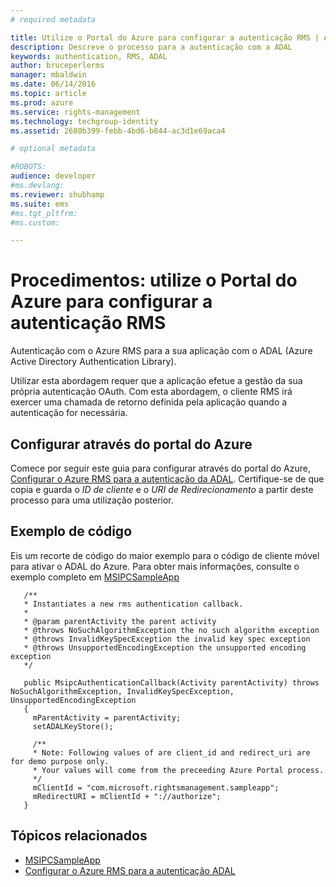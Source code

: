 ```yaml
---
# required metadata

title: Utilize o Portal do Azure para configurar a autenticação RMS | Azure RMS
description: Descreve o processo para a autenticação com a ADAL
keywords: authentication, RMS, ADAL
author: bruceperlerms
manager: mbaldwin
ms.date: 06/14/2016
ms.topic: article
ms.prod: azure
ms.service: rights-management
ms.technology: techgroup-identity
ms.assetid: 2680b399-febb-4bd6-b844-ac3d1e69aca4

# optional metadata

#ROBOTS:
audience: developer
#ms.devlang:
ms.reviewer: shubhamp
ms.suite: ems
#ms.tgt_pltfrm:
#ms.custom:

---
```


# Procedimentos: utilize o Portal do Azure para configurar a autenticação RMS

Autenticação com o Azure RMS para a sua aplicação com o ADAL (Azure Active Directory Authentication Library).

Utilizar esta abordagem requer que a aplicação efetue a gestão da sua própria autenticação OAuth. Com esta abordagem, o cliente RMS irá exercer uma chamada de retorno definida pela aplicação quando a autenticação for necessária.

## Configurar através do portal do Azure
Comece por seguir este guia para configurar através do portal do Azure, [Configurar o Azure RMS para a autenticação da ADAL](adal-auth.md). Certifique-se de que copia e guarda o *ID de cliente* e o *URI de Redirecionamento* a partir deste processo para uma utilização posterior.

## Exemplo de código
Eis um recorte de código do maior exemplo para o código de cliente móvel para ativar o ADAL do Azure. Para obter mais informações, consulte o exemplo completo em [MSIPCSampleApp](https://github.com/AzureAD/rms-sdk-ui-for-android/tree/master/samples/MsipcSampleApp)

       /**
       * Instantiates a new rms authentication callback.
       *
       * @param parentActivity the parent activity
       * @throws NoSuchAlgorithmException the no such algorithm exception
       * @throws InvalidKeySpecException the invalid key spec exception
       * @throws UnsupportedEncodingException the unsupported encoding exception
       */

       public MsipcAuthenticationCallback(Activity parentActivity) throws NoSuchAlgorithmException, InvalidKeySpecException, UnsupportedEncodingException
       {
         mParentActivity = parentActivity;
         setADALKeyStore();

         /**
         * Note: Following values of are client_id and redirect_uri are for demo purpose only.
         * Your values will come from the preceeding Azure Portal process.
         */
         mClientId = "com.microsoft.rightsmanagement.sampleapp";
         mRedirectURI = mClientId + "://authorize";
       }


## Tópicos relacionados

- [MSIPCSampleApp](https://github.com/AzureAD/rms-sdk-ui-for-android/tree/master/samples/MsipcSampleApp)
- [Configurar o Azure RMS para a autenticação ADAL](adal-auth.md)


<!--HONumber=Jun16_HO2-->


